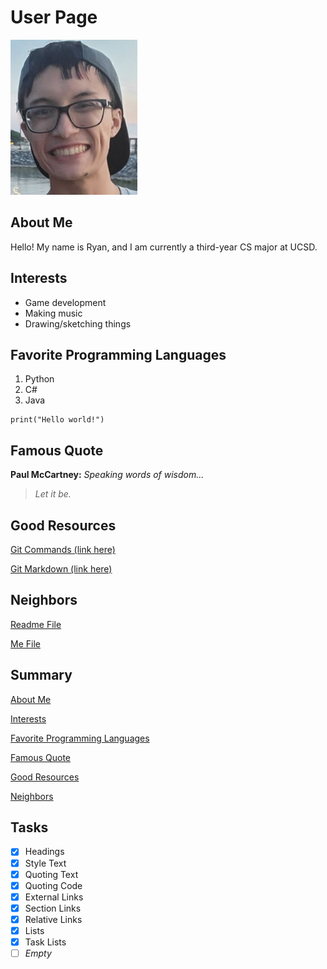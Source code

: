 # User Page
![Pic of Me](picture_of_me.PNG)

## About Me

Hello! My name is Ryan, and I am currently a third-year CS major at UCSD.

## Interests

- Game development
- Making music
- Drawing/sketching things

## Favorite Programming Languages

1. Python
2. C#
3. Java

```
print("Hello world!")
```

## Famous Quote

**Paul McCartney:** *Speaking words of wisdom...*
> *Let it be.*

## Good Resources
[Git Commands (link here)](http://guides.beanstalkapp.com/version-control/common-git-commands.html)

[Git Markdown (link here)](https://docs.github.com/en/github/writing-on-github/getting-started-with-writing-and-formatting-on-github/basic-writing-and-formatting-syntax)

## Neighbors

[Readme File](README.md)

[Me File](picture_of_me.PNG)

## Summary

[About Me](#about-me)

[Interests](#interests)

[Favorite Programming Languages](#favorite-programming-languages)

[Famous Quote](#famous-quote)

[Good Resources](#good-resources)

[Neighbors](#neighbors)

## Tasks
- [x] Headings
- [x] Style Text
- [x] Quoting Text
- [x] Quoting Code
- [x] External Links
- [x] Section Links
- [x] Relative Links
- [x] Lists
- [x] Task Lists
- [ ] *Empty*
